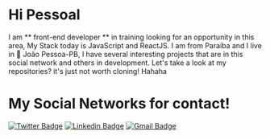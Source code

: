 # Hi Pessoal 

I am ** front-end developer ** in training looking for an opportunity in this area, My Stack today is JavaScript and ReactJS.
I am from Paraíba and I live in 📍 João Pessoa-PB, I have several interesting projects that are in this social network and others in development.
Let's take a look at my repositories? it's just not worth cloning! Hahaha

# My Social Networks for contact!
[![Twitter Badge](https://img.shields.io/badge/-@keviferreiradev-6633cc?style=flat-square&labelColor=6633cc&logo=twitter&logoColor=white&link=https://twitter.com/keviferreiradev)](https://twitter.com/keviferreiradev) 
[![Linkedin Badge](https://img.shields.io/badge/-Kevin%20Ferreira-6633cc?style=flat-square&logo=Linkedin&logoColor=white&link=https://www.linkedin.com/in/kevinferreiradev/)](https://www.linkedin.com/in/keviferreiradev/) 
[![Gmail Badge](https://img.shields.io/badge/-ferreirakevin325@gmail.com-6633cc?style=flat-square&logo=Gmail&logoColor=white&link=mailto:ferreirakevin325@gmail.com)](mailto:ferreirakevin325@gmail.com)
